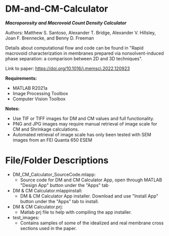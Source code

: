 # DM-and-CM-Calculator
***Macroporosity and Macrovoid Count Density Calculator***

Authors: Matthew S. Santoso, Alexander T. Bridge, Alexander V. Hillsley, Joan F. Brennecke, and Benny D. Freeman

Details about computational flow and code can be found in "Rapid macrovoid characterization in membranes prepared via nonsolvent-induced phase separation: a comparison between 2D and 3D techniques".

Link to paper: https://doi.org/10.1016/j.memsci.2022.120923

**Requirements:**
- MATLAB R2021a
- Image Processing Toolbox
- Computer Vision Toolbox

**Notes:**
- Use TIF or TIFF images for DM and CM values and full functionality.
- PNG and JPG images may require manual retrieval of image scale for CM and Shrinkage calculations.
- Automated retrieval of image scale has only been tested with SEM images from an FEI Quanta 650 ESEM

# File/Folder Descriptions
- DM_CM_Calculator_SourceCode.mlapp:
  - Source code for DM and CM Calculator App, open through MATLAB "Design App" button under the "Apps" tab
- DM & CM Calculator.mlappinstall:
  - DM & CM Calculator App installer. Download and use "Install App" button under the "Apps" tab to install.
- DM & CM Calculator.prj:
  - Matlab prj file to help with compiling the app installer.
- test_images:
  - Contains samples of some of the idealized and real membrane cross sections used in the paper.
